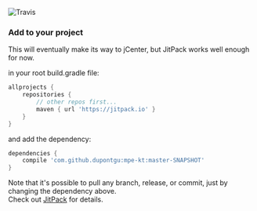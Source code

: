 ![Travis](https://travis-ci.org/dupontgu/mpe-kt.svg?branch=master)

### Add to your project

This will eventually make its way to jCenter, but JitPack works well enough for now.

in your root build.gradle file:
```groovy
allprojects {
    repositories {
		// other repos first...
		maven { url 'https://jitpack.io' }
	}
}
```

and add the dependency:
```groovy
dependencies {
    compile 'com.github.dupontgu:mpe-kt:master-SNAPSHOT'
}
```

Note that it's possible to pull any branch, release, or commit, just by changing the dependency above.  
Check out [JitPack](https://jitpack.io/#dupontgu/mpe-kt/) for details.
